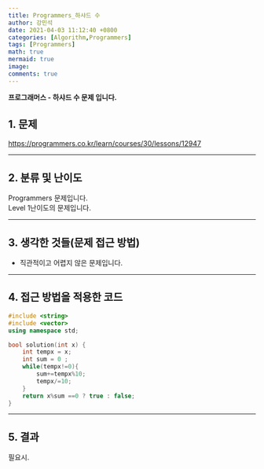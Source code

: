 ```yaml
---
title: Programmers_하샤드 수
author: 강민석
date: 2021-04-03 11:12:40 +0800
categories: [Algorithm,Programmers]
tags: [Programmers]
math: true
mermaid: true
image: 
comments: true
---
```


**프로그래머스 - 하샤드 수 문제 입니다.**

## 1. 문제
<https://programmers.co.kr/learn/courses/30/lessons/12947>






-----  

## 2. 분류 및 난이도

Programmers 문제입니다.  
Level 1난이도의 문제입니다.


-----  

## 3. 생각한 것들(문제 접근 방법)

- 직관적이고 어렵지 않은 문제입니다.


-----  

## 4. 접근 방법을 적용한 코드

```c++
#include <string>
#include <vector>
using namespace std;

bool solution(int x) {
    int tempx = x;
    int sum = 0 ;
    while(tempx!=0){
        sum+=tempx%10;
        tempx/=10;
    }
    return x%sum ==0 ? true : false;
}
```

-----

## 5. 결과

필요시.














 
